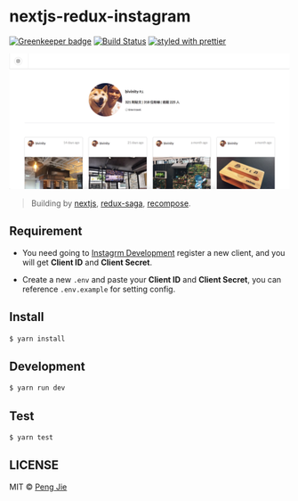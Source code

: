 # nextjs-redux-instagram

[![Greenkeeper badge](https://badges.greenkeeper.io/neighborhood999/nextjs-redux-instagram.svg)](https://greenkeeper.io/)
[![Build Status](https://img.shields.io/travis/neighborhood999/nextjs-redux-instagram.svg?style=flat-square)](https://travis-ci.org/neighborhood999/nextjs-redux-instagram)
[![styled with prettier](https://img.shields.io/badge/styled_with-prettier-ff69b4.svg?style=flat-square)](https://github.com/prettier/prettier)

![screenshot](/screenshot/screenshot.png)

> Building by [nextjs](https://github.com/zeit/next.js), [redux-saga](https://github.com/redux-saga/redux-saga), [recompose](https://github.com/acdlite/recompose).

## Requirement

- You need going to [Instagrm Development](https://www.instagram.com/developer/clients/manage/) register a new client, and you will get **Client ID** and **Client Secret**.

- Create a new `.env` and paste your **Client ID** and **Client Secret**, you can reference `.env.example` for setting config.

## Install

```sh
$ yarn install
```

## Development

```sh
$ yarn run dev
```

## Test

```sh
$ yarn test
```

## LICENSE

MIT © [Peng Jie](https://github.com/neighborhood999)
